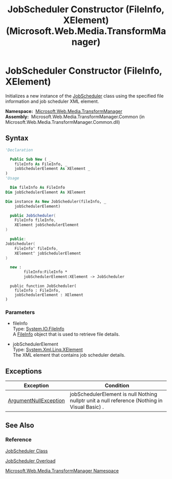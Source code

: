 ﻿---
title: JobScheduler Constructor (FileInfo, XElement) (Microsoft.Web.Media.TransformManager)
TOCTitle: JobScheduler Constructor (FileInfo, XElement)
ms:assetid: M:Microsoft.Web.Media.TransformManager.JobScheduler.#ctor(System.IO.FileInfo,System.Xml.Linq.XElement)
ms:mtpsurl: https://msdn.microsoft.com/en-us/library/microsoft.web.media.transformmanager.jobscheduler.jobscheduler(v=VS.90)
ms:contentKeyID: 35520731
ms.date: 06/14/2012
mtps_version: v=VS.90
dev_langs:
- vb
- csharp
- cpp
- fsharp
- jscript
api_location:
- Microsoft.Web.Media.TransformManager.Common.dll
api_name:
- Microsoft.Web.Media.TransformManager.JobScheduler..ctor
api_type:
- Managed
topic_type:
- apiref
- kbSyntax
product_family_name: VS
ROBOTS: INDEX,FOLLOW
---

# JobScheduler Constructor (FileInfo, XElement)

Initializes a new instance of the [JobScheduler](jobscheduler-class-microsoft-web-media-transformmanager.md) class using the specified file information and job scheduler XML element.

**Namespace:**  [Microsoft.Web.Media.TransformManager](microsoft-web-media-transformmanager-namespace.md)  
**Assembly:**  Microsoft.Web.Media.TransformManager.Common (in Microsoft.Web.Media.TransformManager.Common.dll)

## Syntax

```vb
'Declaration

  Public Sub New ( _
    fileInfo As FileInfo, _
    jobSchedulerElement As XElement _
)
'Usage

  Dim fileInfo As FileInfo
Dim jobSchedulerElement As XElement

Dim instance As New JobScheduler(fileInfo, _
    jobSchedulerElement)
```

```csharp
  public JobScheduler(
    FileInfo fileInfo,
    XElement jobSchedulerElement
)
```

```cpp
  public:
JobScheduler(
    FileInfo^ fileInfo, 
    XElement^ jobSchedulerElement
)
```

``` fsharp
  new : 
        fileInfo:FileInfo * 
        jobSchedulerElement:XElement -> JobScheduler
```

```jscript
  public function JobScheduler(
    fileInfo : FileInfo, 
    jobSchedulerElement : XElement
)
```

### Parameters

  - fileInfo  
    Type: [System.IO.FileInfo](https://msdn.microsoft.com/library/akth6b1k)  
    A [FileInfo](https://msdn.microsoft.com/library/akth6b1k) object that is used to retrieve file details.  

<!-- end list -->

  - jobSchedulerElement  
    Type: [System.Xml.Linq.XElement](https://msdn.microsoft.com/library/bb340098)  
    The XML element that contains job scheduler details.  

## Exceptions

|Exception|Condition|
|--- |--- |
|[ArgumentNullException](https://msdn.microsoft.com/library/27426hcy)|jobSchedulerElement is null Nothing nullptr unit a null reference (Nothing in Visual Basic) .|


## See Also

### Reference

[JobScheduler Class](jobscheduler-class-microsoft-web-media-transformmanager.md)

[JobScheduler Overload](jobscheduler-constructor-microsoft-web-media-transformmanager.md)

[Microsoft.Web.Media.TransformManager Namespace](microsoft-web-media-transformmanager-namespace.md)

